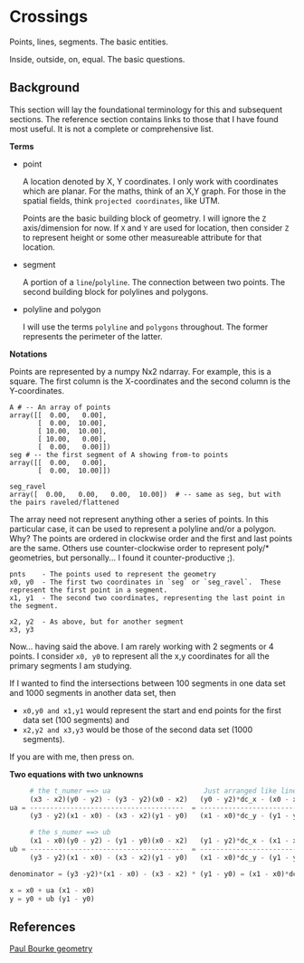 # Crossings



Points, lines, segments.  The basic entities.

Inside, outside, on, equal.  The basic questions.

## Background

This section will lay the foundational terminology for this and subsequent sections.  The reference section contains links to those that I have found most useful.  It is not a complete or comprehensive list.

**Terms**

- point

    A location denoted by X, Y coordinates.  I only work with coordinates which are planar.  For the maths, think of an X,Y graph.  For those in the spatial fields, think `projected coordinates`, like UTM.

    Points are the basic building block of geometry.  I will ignore the `Z` axis/dimension for now.  If `X` and `Y` are used for location, then consider `Z` to represent height or some other measureable attribute for that location. 

- segment

    A portion of a `line`/`polyline`.  The connection between two points.  The second building block for polylines and polygons.
    
 - polyline and polygon

   I will use the terms `polyline` and `polygons` throughout.  The former represents the perimeter of the latter.

**Notations**

Points are represented by a numpy Nx2 ndarray.  For example, this is a square.  The first column is the X-coordinates and the second column is the Y-coordinates.

```
A # -- An array of points
array([[  0.00,   0.00],
       [  0.00,  10.00],
       [ 10.00,  10.00],
       [ 10.00,   0.00],
       [  0.00,   0.00]])
seg # -- the first segment of A showing from-to points
array([[  0.00,   0.00],
       [  0.00,  10.00]])

seg_ravel
array([  0.00,   0.00,   0.00,  10.00])  # -- same as seg, but with the pairs raveled/flattened

```
The array need not represent anything other a series of points.  In this particular case, it can be used to represent a polyline and/or a polygon.
Why?  The points are ordered in clockwise order and the first and last points are the same.  Others use counter-clockwise order to represent poly/* geometries, but personally... I found it counter-productive ;).


```
pnts    - The points used to represent the geometry
x0, y0  - The first two coordinates in `seg` or `seg_ravel`.  These represent the first point in a segment.
x1, y1  - The second two coordinates, representing the last point in the segment.

x2, y2  - As above, but for another segment
x3, y3
```
Now... having said the above.  I am rarely working with 2 segments or 4 points.
I consider `x0, y0` to represent all the x,y coordinates for all the primary segments I am studying.

If I wanted to find the intersections between 100 segments in one data set and 1000 segments in another data set, then

  - `x0,y0 and x1,y1` would represent the start and end points for the first data set (100 segments) and
  - `x2,y2 and x3,y3` would be those of the second data set (1000 segments).

If you are with me, then press on.

**Two equations with two unknowns**

```python                                                                                                 numerators
     # the t_numer ==> ua                       Just arranged like line_crossings  a =         a_0    <=  a_1
     (x3 - x2)(y0 - y2) - (y3 - y2)(x0 - x2)   (y0 - y2)*dc_x - (x0 - x2)*dc_y     a = (y0 - y2)*dc_x <= (x0 - x2)*dc_y
ua = --------------------------------------  = --------------------------------- =      
     (y3 - y2)(x1 - x0) - (x3 - x2)(y1 - y0)   (x1 - x0)*dc_y - (y1 - y0)*dc_x   

     # the s_numer ==> ub                                                          b =         b_0    <=   b_1
     (x1 - x0)(y0 - y2) - (y1 - y0)(x0 - x2)   (y1 - y2)*dc_x - (x1 - x2)*dc_y     b = (y1 - y2)*dc_x <= (x1 - x2)*dc_y
ub = --------------------------------------  = --------------------------------- = 
     (y3 - y2)(x1 - x0) - (x3 - x2)(y1 - y0)   (x1 - x0)*dc_y - (y1 - y0)*dc_x

denominator = (y3 -y2)*(x1 - x0) - (x3 - x2) * (y1 - y0) = (x1 - x0)*dc_y - (y1 - y0)*dc_x

x = x0 + ua (x1 - x0)
y = y0 + ub (y1 - y0)

```



References
----------
[Paul Bourke geometry](http://paulbourke.net/geometry/pointlineplane/)
